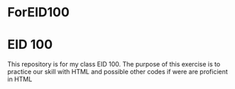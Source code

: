 ForEID100
=========

<h1>EID 100</h1>

<p> This repository is for my class EID 100. The purpose of this exercise is to practice our skill with HTML and possible other codes if were are proficient in HTML </p>

